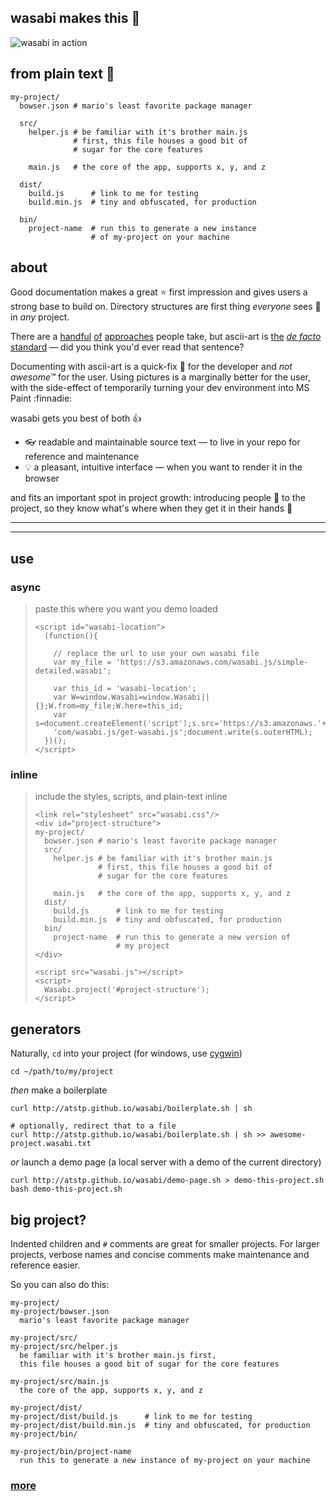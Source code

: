 ## wasabi makes this :tada:

![wasabi in action](http://atstp.github.io/wasabi/img/demo.gif?clearcache=1)

## from plain text :page_facing_up:

    my-project/
      bowser.json # mario's least favorite package manager

      src/
        helper.js # be familiar with it's brother main.js
                  # first, this file houses a good bit of
                  # sugar for the core features

        main.js   # the core of the app, supports x, y, and z

      dist/
        build.js      # link to me for testing
        build.min.js  # tiny and obfuscated, for production

      bin/
        project-name  # run this to generate a new instance
                      # of my-project on your machine

## about

Good documentation makes a great :star: first impression and gives users a strong base
to build on. Directory structures are first thing _everyone_ sees :eyes: in _any_ project.

There are a
[handful](https://en.wikipedia.org/wiki/Filesystem_Hierarchy_Standard)
[of](http://www.thegeekstuff.com/2010/09/linux-file-system-structure/)
[approaches](https://developer.apple.com/library/mac/documentation/FileManagement/Conceptual/FileSystemProgrammingGuide/FileSystemOverview/FileSystemOverview.html)
people take, but ascii-art is
[the](https://scotch.io/tutorials/angularjs-best-practices-directory-structure)
[_de facto_](http://jekyllrb.com/docs/structure/)
[standard](http://www.tutorialspoint.com/ruby-on-rails/rails-directory-structure.htm)
&mdash; did you think you'd ever read that sentence?

Documenting with ascii-art is a quick-fix :wrench: for the developer and _not awesome&trade;_ for the user.
Using pictures is a marginally better for the user, with the side-effect of temporarily turning your dev
environment into MS Paint :finnadie:

wasabi gets you best of both :+1:

  * :eyeglasses: readable and maintainable source text
    &mdash; to live in your repo for reference and maintenance
  * :bulb: a pleasant, intuitive interface
    &mdash; when you want to render it in the browser

and fits an important spot in project growth: introducing people :wave:
to the project, so they know what's where when they get it in their hands :rocket:

--------------------------------------------------------------------------------

--------------------------------------------------------------------------------

## use

### async

>
> paste this where you want you demo loaded
>
>     <script id="wasabi-location">
>       (function(){
>
>         // replace the url to use your own wasabi file
>         var my_file = 'https://s3.amazonaws.com/wasabi.js/simple-detailed.wasabi';
>
>         var this_id = 'wasabi-location';
>         var W=window.Wasabi=window.Wasabi||{};W.from=my_file;W.here=this_id;
>         var s=document.createElement('script');s.src='https://s3.amazonaws.'+
>         'com/wasabi.js/get-wasabi.js';document.write(s.outerHTML);
>       })();
>     </script>
>

### inline

>
> include the styles, scripts, and plain-text inline
>
>     <link rel="stylesheet" src="wasabi.css"/>
>     <div id="project-structure">
>     my-project/
>       bowser.json # mario's least favorite package manager
>       src/
>         helper.js # be familiar with it's brother main.js
>                   # first, this file houses a good bit of
>                   # sugar for the core features
>
>         main.js   # the core of the app, supports x, y, and z
>       dist/
>         build.js      # link to me for testing
>         build.min.js  # tiny and obfuscated, for production
>       bin/
>         project-name  # run this to generate a new version of
>                       # my project
>     </div>
>
>     <script src="wasabi.js"></script>
>     <script>
>       Wasabi.project('#project-structure');
>     </script>
>

## generators

Naturally, `cd` into your project (for windows, use [cygwin](https://www.cygwin.com/))

    cd ~/path/to/my/project

_then_ make a boilerplate

    curl http://atstp.github.io/wasabi/boilerplate.sh | sh

    # optionally, redirect that to a file
    curl http://atstp.github.io/wasabi/boilerplate.sh | sh >> awesome-project.wasabi.txt

_or_ launch a demo page (a local server with a demo of the current directory)

    curl http://atstp.github.io/wasabi/demo-page.sh > demo-this-project.sh
    bash demo-this-project.sh

## big project?

Indented children and `#` comments are great for smaller projects. For larger
projects, verbose names and concise comments make maintenance and reference easier.

So you can also do this:

    my-project/
    my-project/bowser.json
      mario's least favorite package manager

    my-project/src/
    my-project/src/helper.js
      be familiar with it's brother main.js first,
      this file houses a good bit of sugar for the core features

    my-project/src/main.js
      the core of the app, supports x, y, and z

    my-project/dist/
    my-project/dist/build.js      # link to me for testing
    my-project/dist/build.min.js  # tiny and obfuscated, for production
    my-project/bin/

    my-project/bin/project-name
      run this to generate a new instance of my-project on your machine

### [more](http://atstp.github.io/wasabi/)
